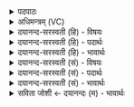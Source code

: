 <details><summary>पदपाठः</summary>

श्वा॒त्राः पी॒ताः। भ॒व॒त॒। यू॒यम्। आ॒पः॒। अ॒स्माक॑म्। अ॒न्तः। उ॒दरे। सु॒शेवा॒ इति॑ सु॒ऽशे॑वाः। ताः। अ॒स्मभ्य॑म्। अ॒य॒क्ष्माः। अ॒न॒मी॒वाः। अना॑गसः। स्वद॑न्तु। दे॒वीः। अ॒मृताः॑। ऋ॒ता॒वृधः॑। ऋ॒त॒वृध॒ इत्यृ॑त॒ऽवृधः॑। १२।
</details>

<details><summary>अधिमन्त्रम् (VC)</summary>

- आपो देवताः
- आङ्गिरस ऋषयः
- भुरिग् ब्राह्मी अनुष्टुप्
- गान्धारः
</details>

<details><summary>दयानन्द-सरस्वती (हि) - विषयः</summary>

इसका अनुष्ठान करके आगे मनुष्यों को क्या-क्या करना चाहिये, इस विषय का उपदेश अगले मन्त्र में किया है ॥
</details>

<details><summary>दयानन्द-सरस्वती (हि) - पदार्थः</summary>

पदार्थान्वयभाषाः -  हे मनुष्यो ! जो हम ने (पीताः) पिये (अस्माकम्) मनुष्यों के (अन्तः) मध्य वा (उदरे) शरीर के भीतर स्थित हुए (अस्मभ्यम्) मनुष्यादिकों के लिये (सुशेवाः) उत्तम सुखयुक्त (अनमीवाः) ज्वरादि रोग-समूह से रहित (अयक्ष्माः) क्षय आदि रोगकारक दोषों से रहित (अनागसः) पाप दोष निमित्तों से पृथक् (ऋतावृधः) सत्य को बढ़ाने वा (अमृताः) नाशरहित अमृतरसयुक्त (देवीः) दिव्यगुणसम्पन्न (आपः) प्राण वा जल हैं, (ताः) उनको आप लोग (स्वदन्तु) अच्छे प्रकार सेवन किया करो। इसका अनुष्ठान करके (यूयम्) तुम सब मनुष्य सुखों को भोगनेवाले (भवत) नित्य होओ ॥१२॥
</details>

<details><summary>दयानन्द-सरस्वती (हि) - भावार्थः</summary>

भावार्थभाषाः -  मनुष्यों को विद्वानों के सङ्ग वा उत्तम शिक्षा से विद्या को प्राप्त होकर अच्छे प्रकार परीक्षित शुद्ध किये हुए, शरीर और आत्मा के बल को बढ़ाने और रोगों को दूर करनेवाले जल आदि पदार्थों का सेवन करना चाहिये, क्योंकि विद्या वा आरोग्यता के विना कोई भी मनुष्य निरन्तर कर्म करने को समर्थ नहीं हो सकता। इससे इस कार्य्य का सर्वदा अनुष्ठान करना चाहिये ॥१२॥
</details>

<details><summary>दयानन्द-सरस्वती (सं) - विषयः</summary>

एतदनुष्ठायाग्रे मनुष्यैः किं किं कर्त्तव्यमित्युपदिश्यते ॥
</details>

<details><summary>दयानन्द-सरस्वती (सं) - पदार्थः</summary>

पदार्थान्वयभाषाः -  हे मनुष्या ! या अस्माभिः पीता अस्माकमन्तरुदरे स्थिता अस्मभ्यं श्वात्राः सुशेवा अयक्ष्मा अनमीवा अनागस ऋतावृधोऽमृता देवीर्देव्य आपो भवन्ति, ता भवन्तः स्वदन्तु सुसेवन्ताम्। तदेतदनुष्ठाय यूयं सुखिनो भवत ॥१२॥
</details>

<details><summary>दयानन्द-सरस्वती (सं) - भावार्थः</summary>

भावार्थभाषाः -  मनुष्यैर्विद्वत्सङ्गेन सुशिक्षया विद्यां प्राप्य सर्वथा सुपरीक्षिताः शोधिताः संस्कृताः शरीरात्मबलवर्धका रोगविच्छेदका जलादयः पदार्थाः सेवनीयाः। नहि विद्याऽऽरोग्याभ्यां विना कश्चिदपि निरन्तरं कर्म कर्तुं शक्नोति, तस्मादेतत् सर्वदाऽनुष्ठेयम् ॥१२॥
</details>

<details><summary>सविता जोशी ← दयानन्दः (म) - भावार्थः</summary>

भावार्थभाषाः -  माणसांनी विद्वानांच्या संगतीने उत्तम शिक्षण घेऊन विद्या प्राप्त करावी व शरीर आणि आत्मबल वाढविण्यासाठी, रोग दूर करण्यासाठी शुद्ध जल वगैरे पदार्थांचे सेवन करावे. कारण विद्या व आरोग्य याखेरीज कोणीही माणूस सतत कर्म करू शकत नाही. त्यासाठी सदैव अशा प्रकारचे अनुष्ठान करावे.
</details>